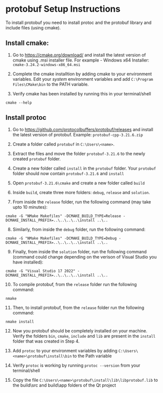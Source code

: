 
# protobuf Setup Instructions

To install protobuf you need to install protoc and the protobuf library and include files (using cmake).

## Install cmake:
1. Go to https://cmake.org/download/ and install the latest version of cmake using .msi installer file.
For example - Windows x64 Installer: `cmake-3.24.2-windows-x86_64.msi`

2. Complete the cmake installtion by adding cmake to your environment variables. Edit your *system* environment variables and add `C:\Program Files\CMake\bin` to the PATH variable.

3. Verify cmake has been installed by running this in your terminal/shell
```
cmake --help
```
## Install protoc

1. Go to https://github.com/protocolbuffers/protobuf/releases and install the latest version of protobuf. Example: `protobuf-cpp-3.21.6.zip` 

2. Create a folder called `protobuf` in `C:\Users\<name>`. 

3. Extract the files and move the folder `protobuf-3.21.6` to the newly created `protobuf` folder.

4. Create a new folder called `install` in the `protobuf` folder. Your `protobuf` folder should now contain `protobuf-3.21.6` and `install`

5. Open `protobuf-3.21.6\cmake` and create a new folder called `build`

6. Inside `build`, create three more folders: `debug`, `release` and `solution`.

7. From inside the `release` folder, run the following command (may take upto 10 minutes):
```
cmake -G "NMake Makefiles" -DCMAKE_BUILD_TYPE=Release -DCMAKE_INSTALL_PREFIX=..\..\..\..\install ..\..

```

8. Similarly, from inside the `debug` folder, run the following command:
```
cmake -G "NMake Makefiles" -DCMAKE_BUILD_TYPE=Debug -DCMAKE_INSTALL_PREFIX=..\..\..\..\install ..\..
```

9. Finally, from inside the `solution` folder, run the following command (command could change depending on the verison of Visual Studio you have installed):
```
cmake -G "Visual Studio 17 2022" -DCMAKE_INSTALL_PREFIX=..\..\..\..\install ..\..
```     

10. To compile protobuf, from the `release` folder run the following command:
```
nmake
```

11. Then, to install protobuf, from the `release` folder run the following command:
```
nmake install
```

12. Now you protobuf should be completely installed on your machine. Verify the folders `bin`, `cmake`, `include` and `lib` are present in the `install` folder that was created in Step 4.

13. Add `protoc` to your environment variables by adding `C:\Users\<name>\protobuf\install\bin` to the Path variable

14. Verify `protoc` is working by running `protoc --version` from your terminal/shell

15. Copy the file `C:\Users\<name>\protobuf\install\lib\libprotobuf.lib` to the build\src and build\app folders of the Qt project
